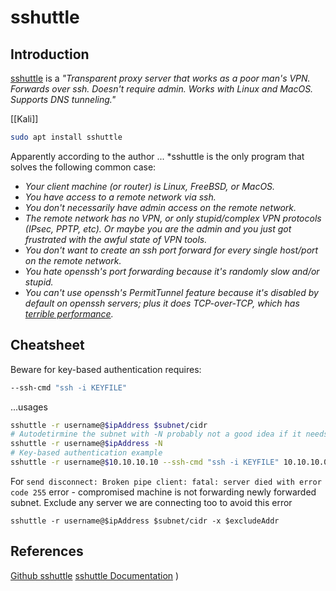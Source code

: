 # sshuttle

## Introduction

[sshuttle](https://github.com/sshuttle/sshuttle) is a *"Transparent proxy server that works as a poor man's VPN. Forwards over ssh. Doesn't require admin. Works with Linux and MacOS. Supports DNS tunneling."*

[[Kali]]
```bash
sudo apt install sshuttle
```

Apparently according to the author ... *sshuttle is the only program that solves the following common case:
- *Your client machine (or router) is Linux, FreeBSD, or MacOS.*
- *You have access to a remote network via ssh.*
- *You don't necessarily have admin access on the remote network.*
- *The remote network has no VPN, or only stupid/complex VPN protocols (IPsec, PPTP, etc). Or maybe you are the admin and you just got frustrated with the awful state of VPN tools.*
- *You don't want to create an ssh port forward for every single host/port on the remote network.*
- *You hate openssh's port forwarding because it's randomly slow and/or stupid.*
- *You can't use openssh's PermitTunnel feature because it's disabled by default on openssh servers; plus it does TCP-over-TCP, which has [terrible performance](https://sshuttle.readthedocs.io/en/stable/how-it-works.html).*

## Cheatsheet

Beware for key-based authentication requires:
```bash
--ssh-cmd "ssh -i KEYFILE"
```

...usages
```bash
sshuttle -r username@$ipAddress $subnet/cidr
# Autodetirmine the subnet with -N probably not a good idea if it needs $subnet/cidr
sshuttle -r username@$ipAddress -N
# Key-based authentication example
sshuttle -r username@$10.10.10.10 --ssh-cmd "ssh -i KEYFILE" 10.10.10.0/24
```

For `send disconnect: Broken pipe client: fatal: server died with error code 255` error - compromised machine is not forwarding newly forwarded subnet. Exclude any server we are connecting too to avoid this error 
```
sshuttle -r username@$ipAddress $subnet/cidr -x $excludeAddr
```
## References

[Github sshuttle](https://github.com/sshuttle/sshuttle) 
[sshuttle Documentation](https://github.com/sshuttle/sshuttle) )